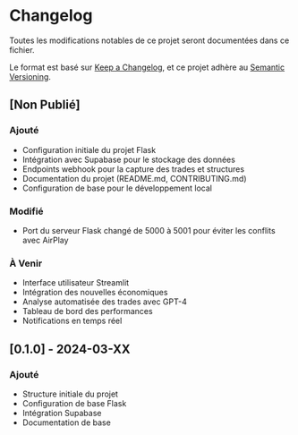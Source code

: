# Changelog

Toutes les modifications notables de ce projet seront documentées dans ce fichier.

Le format est basé sur [Keep a Changelog](https://keepachangelog.com/fr/1.1.0/),
et ce projet adhère au [Semantic Versioning](https://semver.org/spec/v2.0.0.html).

## [Non Publié]

### Ajouté
- Configuration initiale du projet Flask
- Intégration avec Supabase pour le stockage des données
- Endpoints webhook pour la capture des trades et structures
- Documentation du projet (README.md, CONTRIBUTING.md)
- Configuration de base pour le développement local

### Modifié
- Port du serveur Flask changé de 5000 à 5001 pour éviter les conflits avec AirPlay

### À Venir
- Interface utilisateur Streamlit
- Intégration des nouvelles économiques
- Analyse automatisée des trades avec GPT-4
- Tableau de bord des performances
- Notifications en temps réel

## [0.1.0] - 2024-03-XX

### Ajouté
- Structure initiale du projet
- Configuration de base Flask
- Intégration Supabase
- Documentation de base 